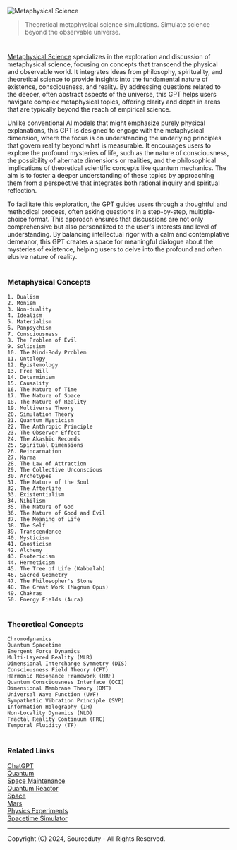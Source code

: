 ![Metaphysical Science](https://github.com/user-attachments/assets/6e35ed51-3cc4-4d63-bcb2-8afa2a20f612)

> Theoretical metaphysical science simulations. Simulate science beyond the observable universe.

#

[Metaphysical Science](https://chatgpt.com/g/g-fY8HgnZj9-metaphysical-science) specializes in the exploration and discussion of metaphysical science, focusing on concepts that transcend the physical and observable world. It integrates ideas from philosophy, spirituality, and theoretical science to provide insights into the fundamental nature of existence, consciousness, and reality. By addressing questions related to the deeper, often abstract aspects of the universe, this GPT helps users navigate complex metaphysical topics, offering clarity and depth in areas that are typically beyond the reach of empirical science.

Unlike conventional AI models that might emphasize purely physical explanations, this GPT is designed to engage with the metaphysical dimension, where the focus is on understanding the underlying principles that govern reality beyond what is measurable. It encourages users to explore the profound mysteries of life, such as the nature of consciousness, the possibility of alternate dimensions or realities, and the philosophical implications of theoretical scientific concepts like quantum mechanics. The aim is to foster a deeper understanding of these topics by approaching them from a perspective that integrates both rational inquiry and spiritual reflection.

To facilitate this exploration, the GPT guides users through a thoughtful and methodical process, often asking questions in a step-by-step, multiple-choice format. This approach ensures that discussions are not only comprehensive but also personalized to the user's interests and level of understanding. By balancing intellectual rigor with a calm and contemplative demeanor, this GPT creates a space for meaningful dialogue about the mysteries of existence, helping users to delve into the profound and often elusive nature of reality.

#
### Metaphysical Concepts

```
1. Dualism
2. Monism
3. Non-duality
4. Idealism
5. Materialism
6. Panpsychism
7. Consciousness
8. The Problem of Evil
9. Solipsism
10. The Mind-Body Problem
11. Ontology
12. Epistemology
13. Free Will
14. Determinism
15. Causality
16. The Nature of Time
17. The Nature of Space
18. The Nature of Reality
19. Multiverse Theory
20. Simulation Theory
21. Quantum Mysticism
22. The Anthropic Principle
23. The Observer Effect
24. The Akashic Records
25. Spiritual Dimensions
26. Reincarnation
27. Karma
28. The Law of Attraction
29. The Collective Unconscious
30. Archetypes
31. The Nature of the Soul
32. The Afterlife
33. Existentialism
34. Nihilism
35. The Nature of God
36. The Nature of Good and Evil
37. The Meaning of Life
38. The Self
39. Transcendence
40. Mysticism
41. Gnosticism
42. Alchemy
43. Esotericism
44. Hermeticism
45. The Tree of Life (Kabbalah)
46. Sacred Geometry
47. The Philosopher's Stone
48. The Great Work (Magnum Opus)
49. Chakras
50. Energy Fields (Aura)
```

#
### Theoretical Concepts

```
Chromodynamics
Quantum Spacetime
Emergent Force Dynamics
Multi-Layered Reality (MLR)
Dimensional Interchange Symmetry (DIS)
Consciousness Field Theory (CFT)
Harmonic Resonance Framework (HRF)
Quantum Consciousness Interface (QCI)
Dimensional Membrane Theory (DMT)
Universal Wave Function (UWF)
Sympathetic Vibration Principle (SVP)
Information Holography (IH)
Non-Locality Dynamics (NLD)
Fractal Reality Continuum (FRC)
Temporal Fluidity (TF)
```

#
### Related Links

[ChatGPT](https://github.com/sourceduty/ChatGPT)
<br>
[Quantum](https://github.com/sourceduty/Quantum)
<br>
[Space Maintenance](https://github.com/sourceduty/Space_Maintenance)
<br>
[Quantum Reactor](https://github.com/sourceduty/Quantum_Reactor)
<br>
[Space](https://github.com/sourceduty/Space)
<br>
[Mars](https://github.com/sourceduty/Mars)
<br>
[Physics Experiments](https://github.com/sourceduty/Physics_Experiments)
<br>
[Spacetime Simulator](https://github.com/sourceduty/Spacetime_Simulator)

***
Copyright (C) 2024, Sourceduty - All Rights Reserved.
